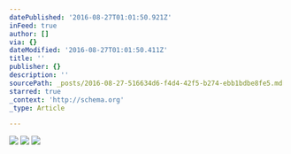 ```yaml
---
datePublished: '2016-08-27T01:01:50.921Z'
inFeed: true
author: []
via: {}
dateModified: '2016-08-27T01:01:50.411Z'
title: ''
publisher: {}
description: ''
sourcePath: _posts/2016-08-27-516634d6-f4d4-42f5-b274-ebb1bdbe8fe5.md
starred: true
_context: 'http://schema.org'
_type: Article

---
```

![](https://the-grid-user-content.s3-us-west-2.amazonaws.com/54b05b62-2b97-4db1-8d30-1d6397306965.jpg)
![](https://the-grid-user-content.s3-us-west-2.amazonaws.com/2a61fecd-36a0-4d4a-be1b-09e636d71779.jpg)
![](https://the-grid-user-content.s3-us-west-2.amazonaws.com/2226c97a-18d3-4d3b-819d-9dddebcbe78a.jpg)